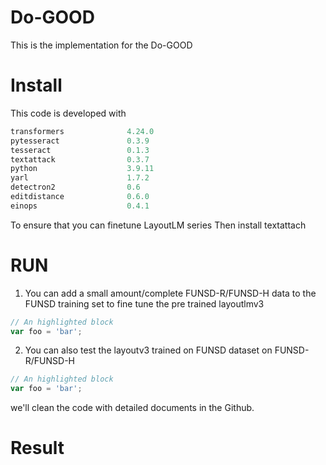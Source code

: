 # Do-GOOD

This is the implementation for the Do-GOOD

# Install

This code is developed with

```javascript
transformers              4.24.0 
pytesseract               0.3.9 
tesseract                 0.1.3     
textattack                0.3.7 
python                    3.9.11
yarl                      1.7.2
detectron2                0.6                         
editdistance              0.6.0                    
einops                    0.4.1
```
To ensure that you can finetune LayoutLM series
Then install textattach

# RUN

1. You can add a small amount/complete FUNSD-R/FUNSD-H data to the FUNSD training set to fine tune the pre trained layoutlmv3

```javascript
// An highlighted block
var foo = 'bar';
```

2. You can also test the layoutv3 trained on FUNSD dataset on FUNSD-R/FUNSD-H

```javascript
// An highlighted block
var foo = 'bar';
```

we'll clean the code with detailed documents in the Github.

# Result






